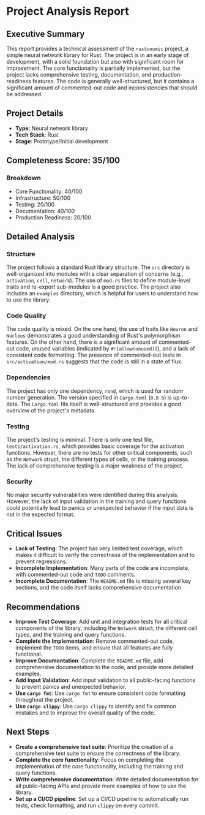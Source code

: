 # Project Analysis Report

## Executive Summary

This report provides a technical assessment of the `rustunumic` project, a simple neural network library for Rust. The project is in an early stage of development, with a solid foundation but also with significant room for improvement. The core functionality is partially implemented, but the project lacks comprehensive testing, documentation, and production-readiness features. The code is generally well-structured, but it contains a significant amount of commented-out code and inconsistencies that should be addressed.

## Project Details

- **Type**: Neural network library
- **Tech Stack**: Rust
- **Stage**: Prototype/Initial development

## Completeness Score: 35/100

### Breakdown

- Core Functionality: 40/100
- Infrastructure: 50/100
- Testing: 20/100
- Documentation: 40/100
- Production Readiness: 20/100

## Detailed Analysis

### Structure

The project follows a standard Rust library structure. The `src` directory is well-organized into modules with a clear separation of concerns (e.g., `activation`, `cell`, `network`). The use of `mod.rs` files to define module-level traits and re-export sub-modules is a good practice. The project also includes an `examples` directory, which is helpful for users to understand how to use the library.

### Code Quality

The code quality is mixed. On the one hand, the use of traits like `Neuron` and `Nucleus` demonstrates a good understanding of Rust's polymorphism features. On the other hand, there is a significant amount of commented-out code, unused variables (indicated by `#![allow(unused)]`), and a lack of consistent code formatting. The presence of commented-out tests in `src/activation/mod.rs` suggests that the code is still in a state of flux.

### Dependencies

The project has only one dependency, `rand`, which is used for random number generation. The version specified in `Cargo.toml` (`0.8.5`) is up-to-date. The `Cargo.toml` file itself is well-structured and provides a good overview of the project's metadata.

### Testing

The project's testing is minimal. There is only one test file, `tests/activation.rs`, which provides basic coverage for the activation functions. However, there are no tests for other critical components, such as the `Network` struct, the different types of cells, or the training process. The lack of comprehensive testing is a major weakness of the project.

### Security

No major security vulnerabilities were identified during this analysis. However, the lack of input validation in the training and query functions could potentially lead to panics or unexpected behavior if the input data is not in the expected format.

## Critical Issues

- **Lack of Testing**: The project has very limited test coverage, which makes it difficult to verify the correctness of the implementation and to prevent regressions.
- **Incomplete Implementation**: Many parts of the code are incomplete, with commented-out code and `TODO` comments.
- **Incomplete Documentation**: The `README.md` file is missing several key sections, and the code itself lacks comprehensive documentation.

## Recommendations

- **Improve Test Coverage**: Add unit and integration tests for all critical components of the library, including the `Network` struct, the different cell types, and the training and query functions.
- **Complete the Implementation**: Remove commented-out code, implement the `TODO` items, and ensure that all features are fully functional.
- **Improve Documentation**: Complete the `README.md` file, add comprehensive documentation to the code, and provide more detailed examples.
- **Add Input Validation**: Add input validation to all public-facing functions to prevent panics and unexpected behavior.
- **Use `cargo fmt`**: Use `cargo fmt` to ensure consistent code formatting throughout the project.
- **Use `cargo clippy`**: Use `cargo clippy` to identify and fix common mistakes and to improve the overall quality of the code.

## Next Steps

- **Create a comprehensive test suite**: Prioritize the creation of a comprehensive test suite to ensure the correctness of the library.
- **Complete the core functionality**: Focus on completing the implementation of the core functionality, including the training and query functions.
- **Write comprehensive documentation**: Write detailed documentation for all public-facing APIs and provide more examples of how to use the library.
- **Set up a CI/CD pipeline**: Set up a CI/CD pipeline to automatically run tests, check formatting, and run `clippy` on every commit.
